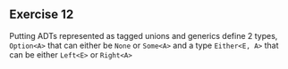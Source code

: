 ## Exercise 12

Putting ADTs represented as tagged unions and generics define 2 types, `Option<A>` that can either be `None` or `Some<A>` and a type `Either<E, A>` that can be either `Left<E>` or `Right<A>`
